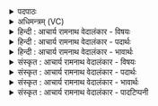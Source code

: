 <details><summary>पदपाठः</summary>

अ꣣भि꣢। अ꣣र्ष। अ꣡न꣢꣯पच्युतः। अ꣢न्। अ꣣पच्युतः। वा꣡जि꣢꣯न्। स꣣म꣡त्सु꣢। स꣣। म꣡त्सु꣢꣯। सा꣣सहिः꣢। अ꣡थ꣢꣯। नः꣣। व꣡स्य꣢꣯सः। कृ꣣धि। १०५४।
</details>

<details><summary>अधिमन्त्रम् (VC)</summary>

- पवमानः सोमः
- हिरण्यस्तूप आङ्गिरसः
- गायत्री
- षड्जः
</details>

<details><summary>हिन्दी : आचार्य रामनाथ वेदालंकार - विषयः</summary>

अगले मन्त्र में पुनः वही विषय है।
</details>

<details><summary>हिन्दी : आचार्य रामनाथ वेदालंकार - पदार्थः</summary>

पदार्थान्वयभाषाः -  हे (वाजिन्) बलवान् सोम अर्थात् वीर परमात्मन् वा राजन् ! (अनपच्युतः) विचलित न होनेवाले, (समत्सु सासहिः) देवासुरसंग्रामों में शत्रुओं का पराजय करनेवाले आप (अभ्यर्ष) क्रियाशील होवो। (अथ) और इस प्रकार (नः) हमें (वस्यसः) अतिशय ऐश्वर्यवान् (कृधि) करो ॥८॥
</details>

<details><summary>हिन्दी : आचार्य रामनाथ वेदालंकार - भावार्थः</summary>

भावार्थभाषाः -  परमात्मा की उपासना करके और राजा को उद्बोधन देकर सब आन्तरिक और बाह्य शत्रुओं का उच्छेद करके लोग विजयी,ऐश्वर्यवान् तथा सुखी होवें ॥८॥
</details>

<details><summary>संस्कृत : आचार्य रामनाथ वेदालंकार - विषयः</summary>

अथ पुनरपि तमेव विषयमाह।
</details>

<details><summary>संस्कृत : आचार्य रामनाथ वेदालंकार - पदार्थः</summary>

पदार्थान्वयभाषाः -  हे (वाजिन्) बलवन् वीर परमात्मन् राजन् वा ! (अनपच्युतः) अप्रतिस्खलितः,अविचलितः, (समत्सु सासहिः) देवासुरसंग्रामेषु शत्रूणां पराजेता त्वम् (अभ्यर्ष) क्रियाशीलो भव। (अथ) एवं च (नः) अस्मान्(वस्यसः)अतिशयेन वसुमतः (कृधि) कुरु ॥८॥
</details>

<details><summary>संस्कृत : आचार्य रामनाथ वेदालंकार - भावार्थः</summary>

भावार्थभाषाः -  परमात्मानमुपास्य राजानं चोद्बोध्य सर्वानान्तरान् बाह्यांश्च सपत्नानुच्छिद्य जना विजयिनो वसुमन्तः सुखिनश्च भवन्तु ॥८॥
</details>

<details><summary>संस्कृत : आचार्य रामनाथ वेदालंकार - पादटिप्पनी</summary>

टिप्पणी:   १. ऋ० ९।४।८,‘र॒यिं स॒मत्सु॑ सास॒हिः’ इति द्वितीयः पादः।
</details>